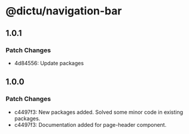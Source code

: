 # @dictu/navigation-bar

## 1.0.1

### Patch Changes

- 4d84556: Update packages

## 1.0.0

### Patch Changes

- c4497f3: New packages added. Solved some minor code in existing packages.
- c4497f3: Documentation added for page-header component.
